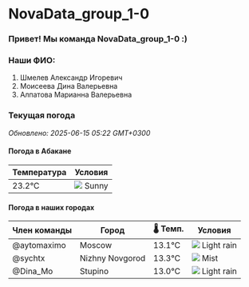 # NovaData_group_1-0
### Привет! Мы команда NovaData_group_1-0 :)

### Наши ФИО:
1. Шмелев Александр Игоревич
2. Моисеева Дина Валерьевна
3. Алпатова Марианна Валерьевна

### Текущая погода
<!-- WEATHER:START -->
_Обновлено: 2025-06-15 05:22 GMT+0300_

#### Погода в Абакане

| Температура | Условия |
|-------------|----------|
| 23.2°C     | ![](https://cdn.weatherapi.com/weather/64x64/day/113.png) Sunny |

#### Погода в наших городах

| Член команды  | Город               | 🌡️ Темп.  | Условия          |
|---------------|---------------------|-----------|--------------------|
| @aytomaximo    | Moscow              |   13.1°C | ![](https://cdn.weatherapi.com/weather/64x64/day/296.png) Light rain   |
| @sychtx        | Nizhny Novgorod     |   13.3°C | ![](https://cdn.weatherapi.com/weather/64x64/day/143.png) Mist         |
| @Dina_Mo       | Stupino             |   13.0°C | ![](https://cdn.weatherapi.com/weather/64x64/day/296.png) Light rain   |

<!-- WEATHER:END -->

